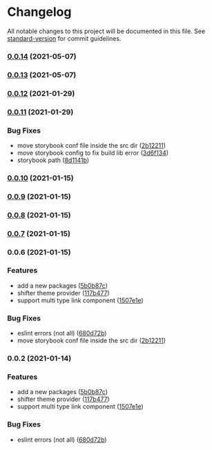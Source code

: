 # Changelog

All notable changes to this project will be documented in this file. See [standard-version](https://github.com/conventional-changelog/standard-version) for commit guidelines.

### [0.0.14](https://github.com/digitalcube/galaxy/compare/@galaxy/shifter@v0.0.13...@galaxy/shifter@v0.0.14) (2021-05-07)

### [0.0.13](https://github.com/digitalcube/galaxy/compare/@galaxy/shifter@v0.0.12...@galaxy/shifter@v0.0.13) (2021-05-07)

### [0.0.12](https://github.com/digitalcube/galaxy/compare/@galaxy/shifter@v0.0.11...@galaxy/shifter@v0.0.12) (2021-01-29)

### [0.0.11](https://github.com/digitalcube/galaxy/compare/@galaxy/shifter@v0.0.2...@galaxy/shifter@v0.0.11) (2021-01-29)


### Bug Fixes

* move storybook conf file inside the src dir ([2b12211](https://github.com/digitalcube/galaxy/commit/2b12211363d60659624b75e02816fa8cbce7875f))
* move storybook config to fix build lib error ([3d6f134](https://github.com/digitalcube/galaxy/commit/3d6f1342a2e72394fd96fcf89aff0363af0ac71f))
* storybook path ([8d1141b](https://github.com/digitalcube/galaxy/commit/8d1141bbc2055a14a1379b05150e74e1b29d62ec))

### [0.0.10](https://github.com/digitalcube/galaxy/compare/@galaxy/shifter@v0.0.9...@galaxy/shifter@v0.0.10) (2021-01-15)

### [0.0.9](https://github.com/digitalcube/galaxy/compare/@galaxy/shifter@v0.0.8...@galaxy/shifter@v0.0.9) (2021-01-15)

### [0.0.8](https://github.com/digitalcube/galaxy/compare/@galaxy/shifter@v0.0.7...@galaxy/shifter@v0.0.8) (2021-01-15)

### [0.0.7](https://github.com/digitalcube/galaxy/compare/@galaxy/shifter@v0.0.6...@galaxy/shifter@v0.0.7) (2021-01-15)

### 0.0.6 (2021-01-15)


### Features

* add a new packages ([5b0b87c](https://github.com/digitalcube/galaxy/commit/5b0b87ce3b668334be8e8c74d05acf0870c8d051))
* shifter theme provider ([117b477](https://github.com/digitalcube/galaxy/commit/117b477ae1bf58d25bdb1ad205c74970647f77d7))
* support multi type link component ([1507e1e](https://github.com/digitalcube/galaxy/commit/1507e1ee538028ab099c0936daefb9a30fbae1dc))


### Bug Fixes

* eslint errors (not all) ([680d72b](https://github.com/digitalcube/galaxy/commit/680d72b530788089eb8fe72eb8eb5d5ef7beb91a))
* move storybook conf file inside the src dir ([2b12211](https://github.com/digitalcube/galaxy/commit/2b12211363d60659624b75e02816fa8cbce7875f))

### 0.0.2 (2021-01-14)


### Features

* add a new packages ([5b0b87c](https://github.com/digitalcube/galaxy/commit/5b0b87ce3b668334be8e8c74d05acf0870c8d051))
* shifter theme provider ([117b477](https://github.com/digitalcube/galaxy/commit/117b477ae1bf58d25bdb1ad205c74970647f77d7))
* support multi type link component ([1507e1e](https://github.com/digitalcube/galaxy/commit/1507e1ee538028ab099c0936daefb9a30fbae1dc))


### Bug Fixes

* eslint errors (not all) ([680d72b](https://github.com/digitalcube/galaxy/commit/680d72b530788089eb8fe72eb8eb5d5ef7beb91a))
